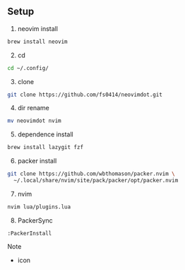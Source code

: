 ## Setup
1. neovim install
```bash
brew install neovim
```

2. cd
```bash
cd ~/.config/
```

3. clone
```bash
git clone https://github.com/fs0414/neovimdot.git
```

4. dir rename
```bash
mv neovimdot nvim
```

5. dependence install
```bash
brew install lazygit fzf
```

6. packer install
```bash
git clone https://github.com/wbthomason/packer.nvim \
  ~/.local/share/nvim/site/pack/packer/opt/packer.nvim
```

7. nvim
```bash
nvim lua/plugins.lua
```

8. PackerSync
```vim
:PackerInstall
```

Note
- icon
